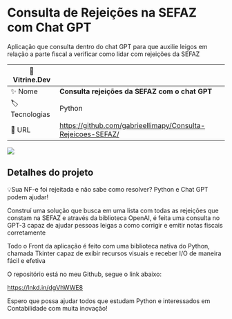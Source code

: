 # Consulta de Rejeições na SEFAZ com Chat GPT

Aplicação que consulta dentro do chat GPT para que auxilie leigos em relação a parte fiscal a verificar como lidar com rejeições da SEFAZ

| 🚀 Vitrine.Dev |     |
| -------------  | --- |
| :sparkles: Nome        | **Consulta rejeições da SEFAZ com o chat GPT**
| :label: Tecnologias | Python
| :rocket: URL         | https://github.com/gabrieellimapy/Consulta-Rejeicoes-SEFAZ/

<!-- Inserir imagem com a #vitrinedev ao final do link -->
![](https://www.blogger.com/blog/post/edit/preview/674515557190357253/4311237900193400148)

## Detalhes do projeto

💡Sua NF-e foi rejeitada e não sabe como resolver? Python e Chat GPT podem ajudar!

Construí uma solução que busca em uma lista com todas as rejeições que constam na SEFAZ e através da biblioteca OpenAI, é feita uma consulta no GPT-3 capaz de ajudar pessoas leigas a como corrigir e emitir notas fiscais corretamente

Todo o Front da aplicação é feito com uma biblioteca nativa do Python, chamada Tkinter capaz de exibir recursos visuais e receber I/O de maneira fácil e efetiva

O repositório está no meu Github, segue o link abaixo:

https://lnkd.in/dgVhWWE8

Espero que possa ajudar todos que estudam Python e interessados em Contabilidade com muita inovação!
